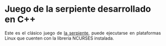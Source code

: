 <h1>Juego de la serpiente desarrollado en C++</h1>
<p style="text-align:justify;">Este es el clásico juego de <a href="https://es.wikipedia.org/wiki/La_serpiente_(videojuego)">la serpiente</a>, puede ejecutarse en plataformas Linux que cuenten con la librería NCURSES instalada.<p>
